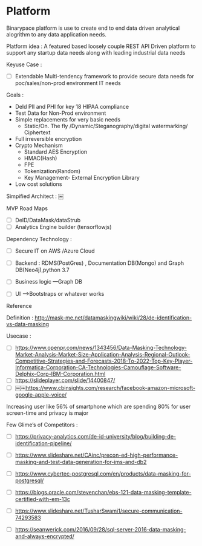 # Platform
Binarypace platform is use to create end to end data driven analytical alogrithm to any data application needs.


Platform idea :   A featured based loosely couple REST API Driven platform to support any startup data needs along with leading industrial data needs  

Keyuse Case : 
- [ ] Extendable Multi-tendency framework to provide secure data needs for poc/sales/non-prod environment IT needs

Goals :
* DeId PII and PHI for key 18 HIPAA compliance 
* Test Data for Non-Prod environment
* Simple replacements for very basic needs
    * Static/On. The fly /Dynamic/Steganography/digital watermarking/ Ciphertext
* Full irreversible encryption
* Crypto Mechanism
    * Standard AES Encryption
    * HMAC(Hash)
    * FPE
    * Tokenization(Random)
    * Key Management- External Encryption Library
* Low cost solutions


Simpified Architect : 
￼

MVP Road Maps
- [ ] DeID/DataMask/dataStrub
- [ ] Analytics Engine builder (tensorflowjs)

 Dependency Technology : 
- [ ] Secure IT on AWS /Azure Cloud 
- [ ] Backend : RDMS(PostGres) , Documentation DB(Mongo) and Graph DB(Neo4j),python 3.7 
- [ ] Business logic —Graph DB
- [ ] UI —>Bootstraps or whatever works 



Reference 

Definition : 
http://mask-me.net/datamaskingwiki/wiki/28/de-identification-vs-data-masking

Usecase :
- [ ] https://www.openpr.com/news/1343456/Data-Masking-Technology-Market-Analysis-Market-Size-Application-Analysis-Regional-Outlook-Competitive-Strategies-and-Forecasts-2018-To-2022-Top-Key-Player-Informatica-Corporation-CA-Technologies-Camouflage-Software-Delphix-Corp-IBM-Corporation.html
- [ ] https://slideplayer.com/slide/14400847/
- [ ] ￼￼https://www.cbinsights.com/research/facebook-amazon-microsoft-google-apple-voice/

Increasing user like 56% of smartphone which are spending 80% for user screen-time and privacy is major

Few Glime’s of Competitors : 
- [ ] https://privacy-analytics.com/de-id-university/blog/building-de-identification-pipeline/
- [ ] https://www.slideshare.net/CAinc/precon-ed-high-performance-masking-and-test-data-generation-for-ims-and-db2
- [ ] https://www.cybertec-postgresql.com/en/products/data-masking-for-postgresql/
- [ ] https://blogs.oracle.com/stevenchan/ebs-121-data-masking-template-certified-with-em-13c
- [ ] https://www.slideshare.net/TusharSwami1/secure-communication-74293583
- [ ] https://seanwerick.com/2016/09/28/sql-server-2016-data-masking-and-always-encrypted/

